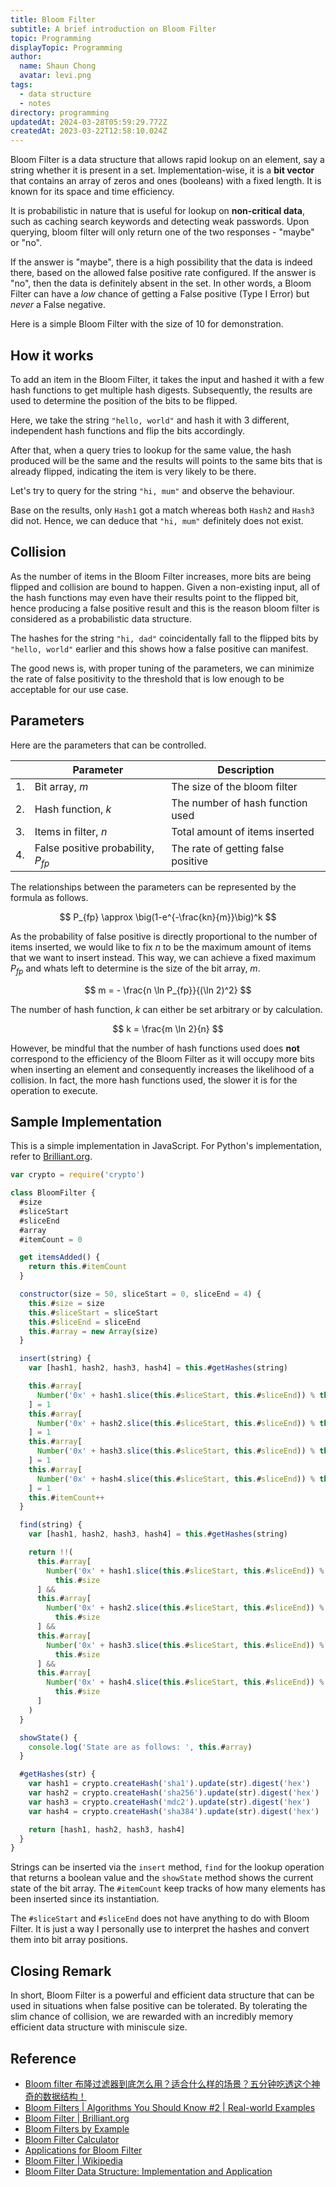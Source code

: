 ```yaml
---
title: Bloom Filter
subtitle: A brief introduction on Bloom Filter
topic: Programming
displayTopic: Programming
author:
  name: Shaun Chong
  avatar: levi.png
tags:
  - data structure
  - notes
directory: programming
updatedAt: 2024-03-28T05:59:29.772Z
createdAt: 2023-03-22T12:58:10.024Z
---
```


Bloom Filter is a data structure that allows rapid lookup on an element, say a string whether it is present in a set. Implementation-wise, it is a **bit vector** that contains an array of zeros and ones (booleans) with a fixed length. It is known for its space and time efficiency.

It is probabilistic in nature that is useful for lookup on **non-critical data**, such as caching search keywords and detecting weak passwords. Upon querying, bloom filter will only return one of the two responses - "maybe" or "no".

If the answer is "maybe", there is a high possibility that the data is indeed there, based on the allowed false positive rate configured. If the answer is "no", then the data is definitely absent in the set. In other words, a Bloom Filter can have a _low_ chance of getting a False positive (Type I Error) but _never_ a False negative.

Here is a simple Bloom Filter with the size of 10 for demonstration.

<v-img src="bloom-filter/bloom-filter.png" alt="A simple bloom filter with 10 bits"></v-img>

## How it works

To add an item in the Bloom Filter, it takes the input and hashed it with a few hash functions to get multiple hash digests. Subsequently, the results are used to determine the position of the bits to be flipped.

<v-img src="bloom-filter/insertion.png" alt="Insertion operation of a string"></v-img>

Here, we take the string `"hello, world"` and hash it with 3 different, independent hash functions and flip the bits accordingly.

After that, when a query tries to lookup for the same value, the hash produced will be the same and the results will points to the same bits that is already flipped, indicating the item is very likely to be there.

Let's try to query for the string `"hi, mum"` and observe the behaviour.

<v-img src="bloom-filter/query-not-found.png" alt="Query not found in set"></v-img>

Base on the results, only `Hash1` got a match whereas both `Hash2` and `Hash3` did not. Hence, we can deduce that `"hi, mum"` definitely does not exist.

## Collision

As the number of items in the Bloom Filter increases, more bits are being flipped and collision are bound to happen. Given a non-existing input, all of the hash functions may even have their results point to the flipped bit, hence producing a false positive result and this is the reason bloom filter is considered as a probabilistic data structure.

<v-img src="bloom-filter/query-collision.png" alt="A query that is collided"></v-img>

The hashes for the string `"hi, dad"` coincidentally fall to the flipped bits by `"hello, world"` earlier and this shows how a false positive can manifest.

The good news is, with proper tuning of the parameters, we can minimize the rate of false positivity to the threshold that is low enough to be acceptable for our use case.

## Parameters

Here are the parameters that can be controlled.

|     | Parameter                            | Description                        |
| --- | ------------------------------------ | ---------------------------------- |
| 1.  | Bit array, $m$                       | The size of the bloom filter       |
| 2.  | Hash function, $k$                   | The number of hash function used   |
| 3.  | Items in filter, $n$                 | Total amount of items inserted     |
| 4.  | False positive probability, $P_{fp}$ | The rate of getting false positive |

The relationships between the parameters can be represented by the formula as follows.

$$
P_{fp} \approx \big(1-e^{-\frac{kn}{m}}\big)^k
$$

As the probability of false positive is directly proportional to the number of items inserted, we would like to fix $n$ to be the maximum amount of items that we want to insert instead. This way, we can achieve a fixed maximum $P_{fp}$ and whats left to determine is the size of the bit array, $m$.

$$
m = - \frac{n \ln P_{fp}}{(\ln 2)^2}
$$

The number of hash function, $k$ can either be set arbitrary or by calculation.

$$
k = \frac{m \ln 2}{n}
$$

However, be mindful that the number of hash functions used does **not** correspond to the efficiency of the Bloom Filter as it will occupy more bits when inserting an element and consequently increases the likelihood of a collision. In fact, the more hash functions used, the slower it is for the operation to execute.

## Sample Implementation

This is a simple implementation in JavaScript. For Python's implementation, refer to [Brilliant.org](https://brilliant.org/wiki/bloom-filter/).

```js
var crypto = require('crypto')

class BloomFilter {
  #size
  #sliceStart
  #sliceEnd
  #array
  #itemCount = 0

  get itemsAdded() {
    return this.#itemCount
  }

  constructor(size = 50, sliceStart = 0, sliceEnd = 4) {
    this.#size = size
    this.#sliceStart = sliceStart
    this.#sliceEnd = sliceEnd
    this.#array = new Array(size)
  }

  insert(string) {
    var [hash1, hash2, hash3, hash4] = this.#getHashes(string)

    this.#array[
      Number('0x' + hash1.slice(this.#sliceStart, this.#sliceEnd)) % this.#size
    ] = 1
    this.#array[
      Number('0x' + hash2.slice(this.#sliceStart, this.#sliceEnd)) % this.#size
    ] = 1
    this.#array[
      Number('0x' + hash3.slice(this.#sliceStart, this.#sliceEnd)) % this.#size
    ] = 1
    this.#array[
      Number('0x' + hash4.slice(this.#sliceStart, this.#sliceEnd)) % this.#size
    ] = 1
    this.#itemCount++
  }

  find(string) {
    var [hash1, hash2, hash3, hash4] = this.#getHashes(string)

    return !!(
      this.#array[
        Number('0x' + hash1.slice(this.#sliceStart, this.#sliceEnd)) %
          this.#size
      ] &&
      this.#array[
        Number('0x' + hash2.slice(this.#sliceStart, this.#sliceEnd)) %
          this.#size
      ] &&
      this.#array[
        Number('0x' + hash3.slice(this.#sliceStart, this.#sliceEnd)) %
          this.#size
      ] &&
      this.#array[
        Number('0x' + hash4.slice(this.#sliceStart, this.#sliceEnd)) %
          this.#size
      ]
    )
  }

  showState() {
    console.log('State are as follows: ', this.#array)
  }

  #getHashes(str) {
    var hash1 = crypto.createHash('sha1').update(str).digest('hex')
    var hash2 = crypto.createHash('sha256').update(str).digest('hex')
    var hash3 = crypto.createHash('mdc2').update(str).digest('hex')
    var hash4 = crypto.createHash('sha384').update(str).digest('hex')

    return [hash1, hash2, hash3, hash4]
  }
}
```

Strings can be inserted via the `insert` method, `find` for the lookup operation that returns a boolean value and the `showState` method shows the current state of the bit array. The `#itemCount` keep tracks of how many elements has been inserted since its instantiation.

The `#sliceStart` and `#sliceEnd` does not have anything to do with Bloom Filter. It is just a way I personally use to interpret the hashes and convert them into bit array positions.

## Closing Remark

In short, Bloom Filter is a powerful and efficient data structure that can be used in situations when false positive can be tolerated.
By tolerating the slim chance of collision, we are rewarded with an incredibly memory efficient data structure with miniscule size.

## Reference

- [Bloom filter 布隆过滤器到底怎么用？适合什么样的场景？五分钟吃透这个神奇的数据结构！](https://www.youtube.com/watch?v=7eez8fG_ueg)
- [Bloom Filters | Algorithms You Should Know #2 | Real-world Examples](https://www.youtube.com/watch?v=V3pzxngeLqw)
- [Bloom Filter | Brilliant.org](https://brilliant.org/wiki/bloom-filter/)
- [Bloom Filters by Example](https://llimllib.github.io/bloomfilter-tutorial/)
- [Bloom Filter Calculator](https://hur.st/bloomfilter/?n=25000&p=0.01&m=&k=4)
- [Applications for Bloom Filter](https://iq.opengenus.org/applications-of-bloom-filter/)
- [Bloom Filter | Wikipedia](https://en.wikipedia.org/wiki/Bloom_filter)
- [Bloom Filter Data Structure: Implementation and Application](https://www.enjoyalgorithms.com/blog/bloom-filter)
